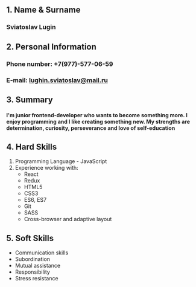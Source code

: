 ## 1. Name & Surname
### Sviatoslav Lugin
## 2. Personal Information
### Phone number: +7(977)-577-06-59
### E-mail: [lughin.sviatoslav@mail.ru](https://mail.ru/ "Write him!")
## 3. Summary
#### I'm junior frontend-developer who wants to become something more. I enjoy programming and I like creating something new. My strengths are determination, curiosity, perseverance and love of self-education
## 4. Hard Skills
  1. Programming Language - JavaScript
  2. Experience working with:
      * React   
      * Redux
      * HTML5
      * CSS3
      * ES6, ES7
      * Git
      * SASS
      * Cross-browser and adaptive layout  

## 5. Soft Skills
  * Communication skills
  * Subordination
  * Mutual assistance
  * Responsibility
  * Stress resistance
